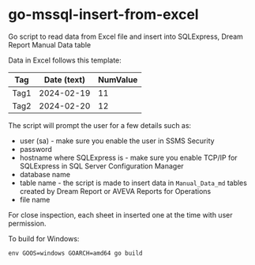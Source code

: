 # go-mssql-insert-from-excel
Go script to read data from Excel file and insert into SQLExpress, Dream Report Manual Data table

Data in Excel follows this template:

|Tag|Date (text)|NumValue|
|---|---|---|
|Tag1|2024-02-19|11|
|Tag2|2024-02-20|12|

The script will prompt the user for a few details such as:
- user (sa) - make sure you enable the user in SSMS Security
- password
- hostname where SQLExpress is - make sure you enable TCP/IP for SQLExpress in SQL Server Configuration Manager
- database name
- table name - the script is made to insert data in `Manual_Data_md` tables created by Dream Report or AVEVA Reports for Operations
- file name

For close inspection, each sheet in inserted one at the time with user permission.


To build for Windows:
```
env GOOS=windows GOARCH=amd64 go build
```
